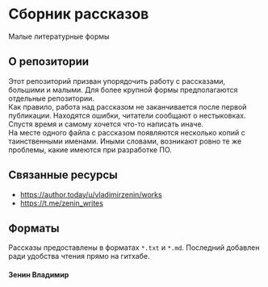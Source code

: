 # Сборник рассказов
Малые литературные формы  
  
## О репозитории
Этот репозиторий призван упорядочить работу с рассказами, большими и малыми. Для более крупной формы предполагаются отдельные репозитории.  
Как правило, работа над рассказом не заканчивается после первой публикации. Находятся ошибки, читатели сообщают о нестыковках. Спустя время и самому хочется что-то написать иначе.  
На месте одного файла с рассказом появляются несколько копий с таинственными именами. Иными словами, возникают ровно те же проблемы, какие имеются при разработке ПО.  
  
## Связанные ресурсы
- https://author.today/u/vladimirzenin/works
- https://t.me/zenin_writes
  
## Форматы
Рассказы предоставлены в форматах `*.txt` и `*.md`. Последний добавлен ради удобства чтения прямо на гитхабе.  
  
#### Зенин Владимир
